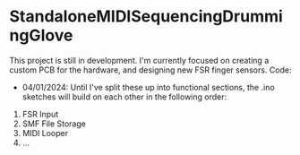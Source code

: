 # StandaloneMIDISequencingDrummingGlove

This project is still in development. I'm currently focused on creating a custom PCB for the hardware, and designing new FSR finger sensors. 
Code:
- 04/01/2024: Until I've split these up into functional sections, the .ino sketches will build on each other in the following order:
1) FSR Input
2) SMF File Storage
3) MIDI Looper
4) ...
